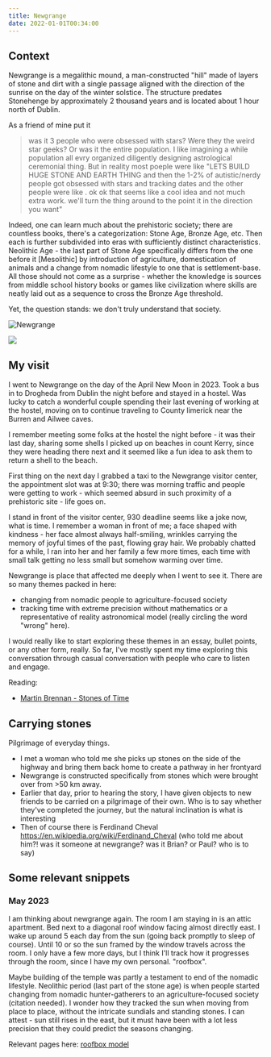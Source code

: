 ```yaml
---
title: Newgrange
date: 2022-01-01T00:34:00
---
```


## Context

Newgrange is a megalithic mound, a man-constructed "hill" made of layers of stone and dirt with a single passage aligned with the direction of the sunrise on the day of the winter solstice. The structure predates Stonehenge by approximately 2 thousand years and is located about 1 hour north of Dublin.

As a friend of mine put it 

> was it 3 people who were obsessed with stars? Were they the weird star geeks? Or was it the entire population. I like imagining a while population all evry organized diligently designing astrological ceremonial thing. But in reality most poeple were like "LETS BUILD HUGE STONE AND EARTH THING and then the 1-2% of autistic/nerdy people got obsessed with stars and tracking dates and the other people were like . ok ok that seems like a cool idea and not much extra work. we'll turn the thing around to the point it in the direction you want"

Indeed, one can learn much about the prehistoric society; there are countless books, there's a categorization: Stone Age, Bronze Age, etc. Then each is further subdivided into eras with sufficiently distinct characteristics. Neolithic Age - the last part of Stone Age specifically differs from the one before it [Mesolithic] by introduction of agriculture, domestication of animals and a change from nomadic lifestyle to one that is settlement-base. All those should not come as a surprise - whether the knowledge is sources from middle school history books or games like civilization where skills are neatly laid out as a sequence to cross the Bronze Age threshold.

Yet, the question stands: we don't truly understand that society.

![Newgrange](/img/newgrange.jpg)




![](https://pacificsnail-site.s3.amazonaws.com/newgrange/newgrange-mound.jpeg?AWSAccessKeyId=AKIA2JFQCEUTRRJKIN7L&Expires=1723273817&Signature=sKINoSBw5lJGFI7Oby5k%2BCz7VS8%3D)

## My visit

I went to Newgrange on the day of the April New Moon in 2023. Took a bus in to Drogheda from Dublin the night before and stayed in a hostel. Was lucky to catch a wonderful couple spending their last evening of working at the hostel, moving on to continue traveling to County limerick near the Burren and Ailwee caves.

I remember meeting some folks at the hostel the night before - it was their last day, sharing some shells I picked up on beaches in count Kerry, since they were heading there next and it seemed like a fun idea to ask them to return a shell to the beach.

First thing on the next day I grabbed a taxi to the Newgrange visitor center, the appointment slot was at 9:30; there was morning traffic and people were getting to work - which seemed absurd in such proximity of a prehistoric site - life goes on. 

I stand in front of the visitor center, 930 deadline seems like a joke now, what is time. I remember a woman in front of me; a face shaped with kindness - her face almost always half-smiling, wrinkles carrying the memory of joyful times of the past, flowing gray hair. We probably chatted for a while, I ran into her and her family a few more times, each time with small talk getting no less small but somehow warming over time.

Newgrange is place that affected me deeply when I went to see it. There are so many themes packed in here:  

* changing from nomadic people to agriculture-focused society  
* tracking time with extreme precision without mathematics or a representative of reality astronomical model (really circling the word "wrong" here).  

I would really like to start exploring these themes in an essay, bullet points, or any other form, really. So far, I've mostly spent my time exploring this conversation through casual conversation with people who care to listen and engage.

Reading:  
* [Martin Brennan - Stones of Time](https://www.simonandschuster.com/books/The-Stones-of-Time/Martin-Brennan/9780892815098)
## Carrying stones
Pilgrimage of everyday things. 

* I met a woman who told me she picks up stones on the side of the highway and bring them back home to create a pathway in her frontyard
* Newgrange is constructed specifically from stones which were brought over from >50 km away.
* Earlier that day, prior to hearing the story, I have given objects to new friends to be carried on a pilgrimage of their own. Who is to say whether they've completed the journey, but the natural inclination is what is interesting
* Then of course there is Ferdinand Cheval https://en.wikipedia.org/wiki/Ferdinand_Cheval (who told me about him?! was it someone at newgrange? was it Brian? or Paul? who is to say)
## Some relevant snippets

### May 2023
I am thinking about newgrange again. The room I am staying in is an attic apartment. Bed next to a diagonal roof window facing almost directly east. I wake up around 5 each day from the sun (going back promptly to sleep of course). Until 10 or so the sun framed by the window travels across the room. I only have a few more days, but I think I'll track how it progresses through the room, since I have my own personal. "roofbox".

Maybe building of the temple was partly a testament to end of the nomadic lifestyle. Neolithic period (last part of the stone age) is when people started changing from nomadic hunter-gatherers to an agriculture-focused society (citation needed). I wonder how they tracked the sun when moving from place to place, without the intricate sundials and standing stones. I can attest - sun still rises in the east, but it must have been with a lot less precision that they could predict the seasons changing.

Relevant pages here: [roofbox model](https://pacific-snail.netlify.app/roofbox)
